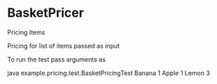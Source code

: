 # BasketPricer
Pricing Items

Pricing for list of items passed as input

To run the test pass arguments as

java example.pricing.test.BasketPricingTest Banana 1 Apple 1 Lemon 3
